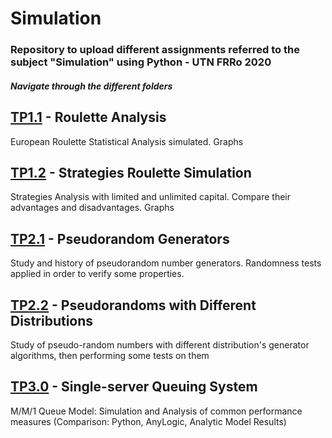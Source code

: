 # Simulation
### Repository to upload different assignments referred to the subject "Simulation" using Python - UTN FRRo 2020

##### Navigate through the different folders

## [TP1.1] - Roulette Analysis
European Roulette Statistical Analysis simulated. Graphs

## [TP1.2] - Strategies Roulette Simulation
Strategies Analysis with limited and unlimited capital. Compare their advantages and disadvantages. Graphs

## [TP2.1] - Pseudorandom Generators
Study and history of pseudorandom number generators. Randomness tests applied in order to verify some properties.

## [TP2.2] - Pseudorandoms with Different Distributions
Study of pseudo-random numbers with different distribution's generator algorithms, then performing some tests on them

## [TP3.0] - Single-server Queuing System
M/M/1 Queue Model: Simulation and Analysis of common performance measures (Comparison: Python, AnyLogic, Analytic Model Results)

[TP1.1]: ./TP1.1
[TP1.2]: ./TP1.2
[TP2.1]: ./TP2.1
[TP2.2]: ./TP2.2
[TP3.0]: ./TP3.0

